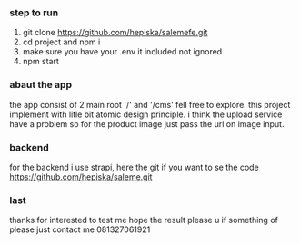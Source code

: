 ### step to run
1. git clone https://github.com/hepiska/salemefe.git
2. cd project and npm i
3. make sure you have your .env it included not ignored
4. npm start 


### abaut the app
the app consist of 2 main root '/' and '/cms' fell free to explore. this project implement with litle bit atomic design principle.
i think the upload service have a problem so for the product image just pass the url on image input.


### backend
for the backend i use strapi, here the git if you want to se the code https://github.com/hepiska/saleme.git


### last 
thanks for interested to test me hope the result please u if something of please just contact me 081327061921


